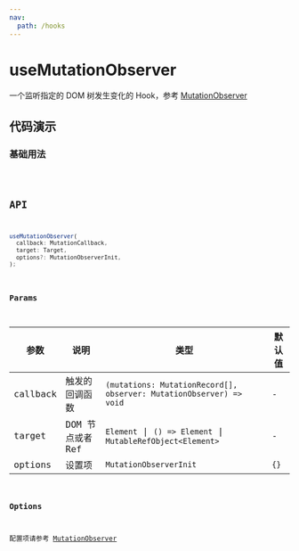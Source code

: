 ```yaml
---
nav:
  path: /hooks
---
```


# useMutationObserver

一个监听指定的 DOM 树发生变化的 Hook，参考 [MutationObserver](https://developer.mozilla.org/zh-CN/docs/Web/API/MutationObserver)

## 代码演示

### 基础用法

<code src="./demo/demo1.tsx" />

## API

```typescript
useMutationObserver(
  callback: MutationCallback,
  target: Target,
  options?: MutationObserverInit,
);
```

### Params

| 参数     | 说明             | 类型                                                                | 默认值 |
| -------- | ---------------- | ------------------------------------------------------------------- | ------ |
| callback | 触发的回调函数   | `(mutations: MutationRecord[], observer: MutationObserver) => void` | -      |
| target   | DOM 节点或者 Ref | `Element` \| `() => Element` \| `MutableRefObject<Element>`         | -      |
| options  | 设置项           | `MutationObserverInit`                                              | `{}`   |

### Options

配置项请参考 [MutationObserver](https://developer.mozilla.org/en-US/docs/Web/API/MutationObserver/observe#parameters)
